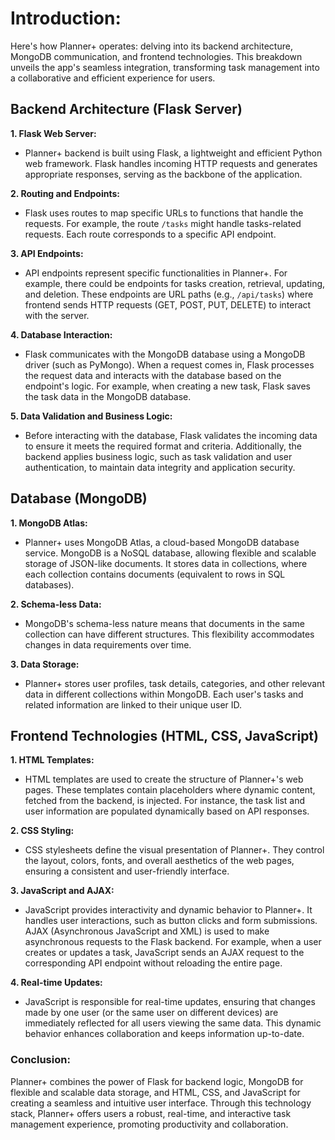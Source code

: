 # **Introduction:**

Here's how Planner+ operates: delving into its backend architecture, MongoDB communication, and frontend technologies. This breakdown unveils the app's seamless integration, transforming task management into a collaborative and efficient experience for users.

## **Backend Architecture (Flask Server)** 

**1. Flask Web Server:** 
- Planner+ backend is built using Flask, a lightweight and efficient Python web framework. Flask handles incoming HTTP requests and generates appropriate responses, serving as the backbone of the application.

**2. Routing and Endpoints:**  
- Flask uses routes to map specific URLs to functions that handle the requests. For example, the route `/tasks` might handle tasks-related requests. Each route corresponds to a specific API endpoint.

**3. API Endpoints:**  
- API endpoints represent specific functionalities in Planner+. For example, there could be endpoints for tasks creation, retrieval, updating, and deletion. These endpoints are URL paths (e.g., `/api/tasks`) where frontend sends HTTP requests (GET, POST, PUT, DELETE) to interact with the server.

**4. Database Interaction:** 
- Flask communicates with the MongoDB database using a MongoDB driver (such as PyMongo). When a request comes in, Flask processes the request data and interacts with the database based on the endpoint's logic. For example, when creating a new task, Flask saves the task data in the MongoDB database.

**5. Data Validation and Business Logic:** 
- Before interacting with the database, Flask validates the incoming data to ensure it meets the required format and criteria. Additionally, the backend applies business logic, such as task validation and user authentication, to maintain data integrity and application security.

## **Database (MongoDB)** 

**1. MongoDB Atlas:** 
- Planner+ uses MongoDB Atlas, a cloud-based MongoDB database service. MongoDB is a NoSQL database, allowing flexible and scalable storage of JSON-like documents. It stores data in collections, where each collection contains documents (equivalent to rows in SQL databases).

**2. Schema-less Data:** 
- MongoDB's schema-less nature means that documents in the same collection can have different structures. This flexibility accommodates changes in data requirements over time.

**3. Data Storage:** 
- Planner+ stores user profiles, task details, categories, and other relevant data in different collections within MongoDB. Each user's tasks and related information are linked to their unique user ID.

## **Frontend Technologies (HTML, CSS, JavaScript)** 

**1. HTML Templates:** 
- HTML templates are used to create the structure of Planner+'s web pages. These templates contain placeholders where dynamic content, fetched from the backend, is injected. For instance, the task list and user information are populated dynamically based on API responses.

**2. CSS Styling:** 
- CSS stylesheets define the visual presentation of Planner+. They control the layout, colors, fonts, and overall aesthetics of the web pages, ensuring a consistent and user-friendly interface.

**3. JavaScript and AJAX:** 
- JavaScript provides interactivity and dynamic behavior to Planner+. It handles user interactions, such as button clicks and form submissions. AJAX (Asynchronous JavaScript and XML) is used to make asynchronous requests to the Flask backend. For example, when a user creates or updates a task, JavaScript sends an AJAX request to the corresponding API endpoint without reloading the entire page.

**4. Real-time Updates:** 
- JavaScript is responsible for real-time updates, ensuring that changes made by one user (or the same user on different devices) are immediately reflected for all users viewing the same data. This dynamic behavior enhances collaboration and keeps information up-to-date.

### **Conclusion:** 
Planner+ combines the power of Flask for backend logic, MongoDB for flexible and scalable data storage, and HTML, CSS, and JavaScript for creating a seamless and intuitive user interface. Through this technology stack, Planner+ offers users a robust, real-time, and interactive task management experience, promoting productivity and collaboration.